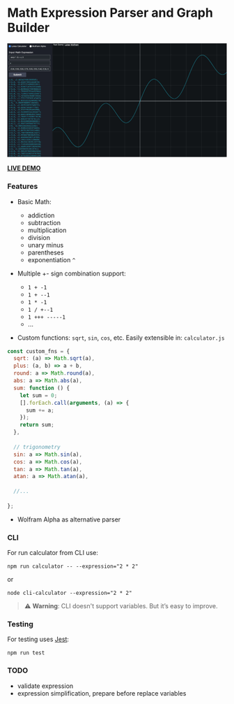 # Math Expression Parser and Graph Builder

![demo screenshot](./demo-pic.jpg "Math Expression Parser and Graph Builder")

**[LIVE DEMO](https://math.lukas-pierce.com/)**

### Features
- Basic Math: 
    - addiction
    - subtraction
    - multiplication
    - division
    - unary minus
    - parentheses
    - exponentiation `^`

- Multiple +- sign combination support: 
    - `1 + -1`
    - `1 + --1`
    - `1 * -1`
    - `1 / +--1`
    - `1 +++ -----1`
    - ...
- Custom functions: `sqrt`, `sin`, `cos`, etc. Easily extensible in: `calculator.js`

```javascript
const custom_fns = {
  sqrt: (a) => Math.sqrt(a),
  plus: (a, b) => a + b,
  round: a => Math.round(a),
  abs: a => Math.abs(a),
  sum: function () {
    let sum = 0;
    [].forEach.call(arguments, (a) => {
      sum += a;
    });
    return sum;
  },

  // trigonometry
  sin: a => Math.sin(a),
  cos: a => Math.cos(a),
  tan: a => Math.tan(a),
  atan: a => Math.atan(a),

  //...

};
```

- Wolfram Alpha as alternative parser
    
### CLI
For run calculator from CLI use:
```
npm run calculator -- --expression="2 * 2"
```
or
```
node cli-calculator --expression="2 * 2"
```
> ⚠️ **Warning**: CLI doesn't support variables. But it’s easy to improve.

### Testing
For testing uses [Jest](https://jestjs.io/):

```
npm run test
```

### TODO 
- validate expression
- expression simplification, prepare before replace variables
